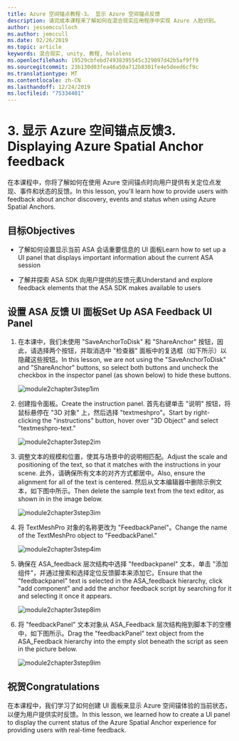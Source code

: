 ```yaml
---
title: Azure 空间锚点教程-3。 显示 Azure 空间锚点反馈
description: 请完成本课程来了解如何在混合现实应用程序中实现 Azure 人脸识别。
author: jessemcculloch
ms.author: jemccull
ms.date: 02/26/2019
ms.topic: article
keywords: 混合现实, unity, 教程, hololens
ms.openlocfilehash: 19529cbfebd74938395545c329097d42b5af9ff9
ms.sourcegitcommit: 23b130d03fea46a50a712b8301fe4e5deed6cf9c
ms.translationtype: MT
ms.contentlocale: zh-CN
ms.lasthandoff: 12/24/2019
ms.locfileid: "75334401"
---
```

# <a name="3-displaying-azure-spatial-anchor-feedback"></a><span data-ttu-id="46f87-105">3. 显示 Azure 空间锚点反馈</span><span class="sxs-lookup"><span data-stu-id="46f87-105">3. Displaying Azure Spatial Anchor feedback</span></span>

<span data-ttu-id="46f87-106">在本课程中，你将了解如何在使用 Azure 空间锚点时向用户提供有关定位点发现、事件和状态的反馈。</span><span class="sxs-lookup"><span data-stu-id="46f87-106">In this lesson, you'll learn how to provide users with feedback about anchor discovery, events and status when using Azure Spatial Anchors.</span></span>

## <a name="objectives"></a><span data-ttu-id="46f87-107">目标</span><span class="sxs-lookup"><span data-stu-id="46f87-107">Objectives</span></span>

* <span data-ttu-id="46f87-108">了解如何设置显示当前 ASA 会话重要信息的 UI 面板</span><span class="sxs-lookup"><span data-stu-id="46f87-108">Learn how to set up a UI panel that displays important information about the current ASA session</span></span>

* <span data-ttu-id="46f87-109">了解并探索 ASA SDK 向用户提供的反馈元素</span><span class="sxs-lookup"><span data-stu-id="46f87-109">Understand and explore feedback elements that the ASA SDK makes available to users</span></span>

## <a name="set-up-asa-feedback-ui-panel"></a><span data-ttu-id="46f87-110">设置 ASA 反馈 UI 面板</span><span class="sxs-lookup"><span data-stu-id="46f87-110">Set Up ASA Feedback UI Panel</span></span>

1. <span data-ttu-id="46f87-111">在本课中，我们未使用 "SaveAnchorToDisk" 和 "ShareAnchor" 按钮，因此，请选择两个按钮，并取消选中 "检查器" 面板中的复选框（如下所示）以隐藏这些按钮。</span><span class="sxs-lookup"><span data-stu-id="46f87-111">In this lesson, we are not using the "SaveAnchorToDisk" and "ShareAnchor" buttons, so select both buttons and uncheck the checkbox in the inspector panel (as shown below) to hide these buttons.</span></span>

    ![module2chapter3step1im](images/module2chapter3step1im.PNG)

2. <span data-ttu-id="46f87-113">创建指令面板。</span><span class="sxs-lookup"><span data-stu-id="46f87-113">Create the instruction panel.</span></span> <span data-ttu-id="46f87-114">首先右键单击 "说明" 按钮，将鼠标悬停在 "3D 对象" 上，然后选择 "textmeshpro"。</span><span class="sxs-lookup"><span data-stu-id="46f87-114">Start by right-clicking the "instructions" button, hover over "3D Object" and select "textmeshpro-text."</span></span>

    ![module2chapter3step2im](images/module2chapter3step2im.PNG)

3. <span data-ttu-id="46f87-116">调整文本的规模和位置，使其与场景中的说明相匹配。</span><span class="sxs-lookup"><span data-stu-id="46f87-116">Adjust the scale and positioning of the text, so that it matches with the instructions in your scene.</span></span> <span data-ttu-id="46f87-117">此外，请确保所有文本的对齐方式都居中。</span><span class="sxs-lookup"><span data-stu-id="46f87-117">Also, ensure the alignment for all of the text is centered.</span></span> <span data-ttu-id="46f87-118">然后从文本编辑器中删除示例文本，如下图中所示。</span><span class="sxs-lookup"><span data-stu-id="46f87-118">Then delete the sample text from the text editor, as shown in in the image below.</span></span>

    ![module2chapter3step3im](images/module2chapter3step3im.PNG)

4. <span data-ttu-id="46f87-120">将 TextMeshPro 对象的名称更改为 "FeedbackPanel"。</span><span class="sxs-lookup"><span data-stu-id="46f87-120">Change the name of the TextMeshPro object to "FeedbackPanel."</span></span>

    ![module2chapter3step4im](images/module2chapter3step4im.PNG)

5. <span data-ttu-id="46f87-122">确保在 ASA_feedback 层次结构中选择 "feedbackpanel" 文本，单击 "添加组件"，并通过搜索和选择定位反馈脚本来添加它。</span><span class="sxs-lookup"><span data-stu-id="46f87-122">Ensure that the "feedbackpanel" text is selected in the ASA_feedback hierarchy, click "add component" and add the anchor feedback script by searching for it and selecting it once it appears.</span></span>

    ![module2chapter3step8im](images/module2chapter3step8im.PNG)

6. <span data-ttu-id="46f87-124">将 "feedbackPanel" 文本对象从 ASA_Feedback 层次结构拖到脚本下的空槽中，如下图所示。</span><span class="sxs-lookup"><span data-stu-id="46f87-124">Drag the "feedbackPanel" text object from the ASA_Feedback hierarchy into the empty slot beneath the script as seen in the picture below.</span></span>

    ![module2chapter3step9im](images/module2chapter3step9im.PNG)

## <a name="congratulations"></a><span data-ttu-id="46f87-126">祝贺</span><span class="sxs-lookup"><span data-stu-id="46f87-126">Congratulations</span></span>

<span data-ttu-id="46f87-127">在本课程中，我们学习了如何创建 UI 面板来显示 Azure 空间锚体验的当前状态，以便为用户提供实时反馈。</span><span class="sxs-lookup"><span data-stu-id="46f87-127">In this lesson, we learned how to create a UI panel to display the current status of the Azure Spatial Anchor experience for providing users with real-time feedback.</span></span>
